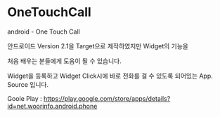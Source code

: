 # OneTouchCall
android - One Touch Call

안드로이드 Version 2.1을 Target으로 제작하였지만 Widget의 기능을

처음 배우는 분들에게 도움이 될 수 있습니다.

Widget을 등록하고 Widget Click시에 바로 전화를 걸 수 있도록 되어있는 App. Source 입니다.

Goole Play : https://play.google.com/store/apps/details?id=net.woorinfo.android.phone

